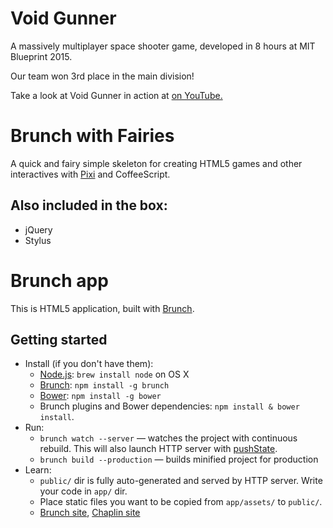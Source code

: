 # Void Gunner
A massively multiplayer space shooter game, developed in 8 hours at MIT Blueprint 2015.

Our team won 3rd place in the main division!

Take a look at Void Gunner in action at [on YouTube.](http://youtu.be/rPSjOjC7FZE?t=49m45s)

# Brunch with Fairies
A quick and fairy simple skeleton for creating HTML5 games and other interactives with [Pixi](http://www.pixijs.com/) and CoffeeScript.

## Also included in the box:
 - jQuery
 - Stylus

# Brunch app

This is HTML5 application, built with [Brunch](http://brunch.io).

## Getting started
* Install (if you don't have them):
    * [Node.js](http://nodejs.org): `brew install node` on OS X
    * [Brunch](http://brunch.io): `npm install -g brunch`
    * [Bower](http://bower.io): `npm install -g bower`
    * Brunch plugins and Bower dependencies: `npm install & bower install`.
* Run:
    * `brunch watch --server` — watches the project with continuous rebuild. This will also launch HTTP server with [pushState](https://developer.mozilla.org/en-US/docs/Web/Guide/API/DOM/Manipulating_the_browser_history).
    * `brunch build --production` — builds minified project for production
* Learn:
    * `public/` dir is fully auto-generated and served by HTTP server.  Write your code in `app/` dir.
    * Place static files you want to be copied from `app/assets/` to `public/`.
    * [Brunch site](http://brunch.io), [Chaplin site](http://chaplinjs.org)
